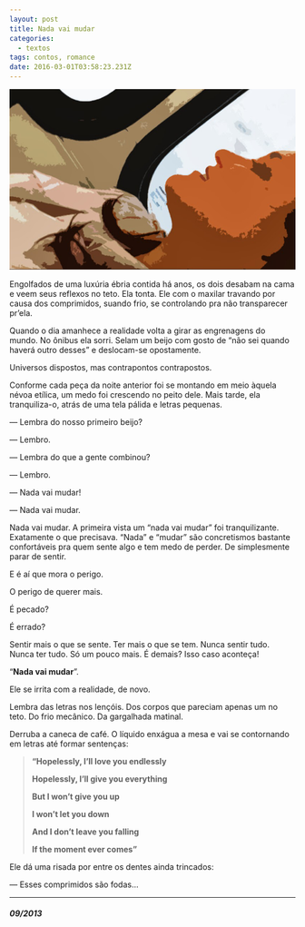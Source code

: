 ```yaml
---
layout: post
title: Nada vai mudar
categories:
  - textos
tags: contos, romance
date: 2016-03-01T03:58:23.231Z
---
```

![](/images/uploads/1_yh1igexwrypk6og92ef9lq.png)

Engolfados de uma luxúria ébria contida há anos, os dois desabam na cama e veem seus reflexos no teto. Ela tonta. Ele com o maxilar travando por causa dos comprimidos, suando frio, se controlando pra não transparecer pr’ela.

Quando o dia amanhece a realidade volta a girar as engrenagens do mundo. No ônibus ela sorri. Selam um beijo com gosto de “não sei quando haverá outro desses” e deslocam-se opostamente.

Universos dispostos, mas contrapontos contrapostos.

Conforme cada peça da noite anterior foi se montando em meio àquela névoa etílica, um medo foi crescendo no peito dele. Mais tarde, ela tranquiliza-o, atrás de uma tela pálida e letras pequenas.

— Lembra do nosso primeiro beijo?

— Lembro.

— Lembra do que a gente combinou?

— Lembro.

— Nada vai mudar!

— Nada vai mudar.

Nada vai mudar. A primeira vista um “nada vai mudar” foi tranquilizante. Exatamente o que precisava. “Nada” e “mudar” são concretismos bastante confortáveis pra quem sente algo e tem medo de perder. De simplesmente parar de sentir.

E é aí que mora o perigo.

O perigo de querer mais.

É pecado?

É errado?

Sentir mais o que se sente. Ter mais o que se tem. Nunca sentir tudo. Nunca ter tudo. Só um pouco mais. É demais? Isso caso aconteça!

“**Nada vai mudar**”.

Ele se irrita com a realidade, de novo.

Lembra das letras nos lençóis. Dos corpos que pareciam apenas um no teto. Do frio mecânico. Da gargalhada matinal.

Derruba a caneca de café. O líquido enxágua a mesa e vai se contornando em letras até formar sentenças:

> **“Hopelessly, I’ll love you endlessly**
>
> **Hopelessly, I’ll give you everything**
>
> **But I won’t give you up**
>
> **I won’t let you down**
>
> **And I don’t leave you falling**
>
> **If the moment ever comes”**

Ele dá uma risada por entre os dentes ainda trincados:

— Esses comprimidos são fodas…

- - -

##### *09/2013*